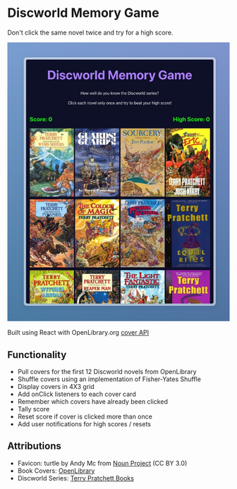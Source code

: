 # Discworld Memory Game

Don't click the same novel twice and try for a high score.

![Screenshot of Discworld Memory Game](/src/assets/Discworld%20Memory.jpeg)

Built using React with OpenLibrary.org [cover API](https://openlibrary.org/dev/docs/api/covers)

## Functionality

- Pull covers for the first 12 Discworld novels from OpenLibrary
- Shuffle covers using an implementation of Fisher-Yates Shuffle
- Display covers in 4X3 grid
- Add onClick listeners to each cover card
- Remember which covers have already been clicked
- Tally score
- Reset score if cover is clicked more than once
- Add user notifications for high scores / resets

## Attributions
- Favicon: turtle by Andy Mc from [Noun Project](https://thenounproject.com/browse/icons/term/turtle/ "turtle Icons") (CC BY 3.0)
- Book Covers: [OpenLibrary](https://openlibrary.org)
- Discworld Series: [Terry Pratchett Books](https://www.terrypratchettbooks.com/)
